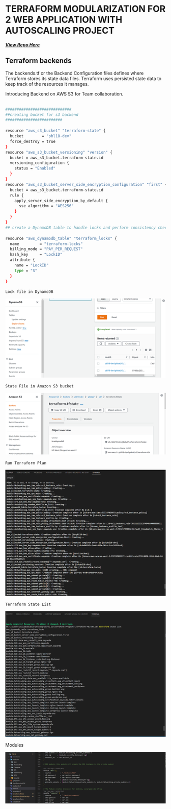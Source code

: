 # TERRAFORM MODULARIZATION FOR 2 WEB APPLICATION WITH AUTOSCALING PROJECT

***[View Repo Here](https://github.com/oayanda/Terraform-PBL16/tree/main/PBL18)***

## Terraform backends

The backends.tf or the Backend Configuration files defines where Terraform stores its state data files. Terraform uses persisted state data to keep track of the resources it manages.

Introducing Backend on AWS S3 for Team collaboration.

```bash 

#############################
##creating bucket for s3 backend
#########################

resource "aws_s3_bucket" "terraform-state" {
  bucket        = "pbl18-dev"
  force_destroy = true
}
resource "aws_s3_bucket_versioning" "version" {
  bucket = aws_s3_bucket.terraform-state.id
  versioning_configuration {
    status = "Enabled"
  }
}
resource "aws_s3_bucket_server_side_encryption_configuration" "first" {
  bucket = aws_s3_bucket.terraform-state.id
  rule {
    apply_server_side_encryption_by_default {
      sse_algorithm = "AES256"
    }
  }
}
## create a DynamoDB table to handle locks and perform consistency checks

resource "aws_dynamodb_table" "terraform_locks" {
  name         = "terraform-locks"
  billing_mode = "PAY_PER_REQUEST"
  hash_key     = "LockID"
  attribute {
    name = "LockID"
    type = "S"
  }
}
```

`Lock file in DynamoDB`

![s3](/images/lock.png)

`State File in Amazon S3 bucket`

![s3](/images/statefile.png)

`Run Terraform Plan`

![s3](/images/plan.png)

`Terraform State List`

![s3](/images/state.png)

Modules

![s3](/images/modules.png)